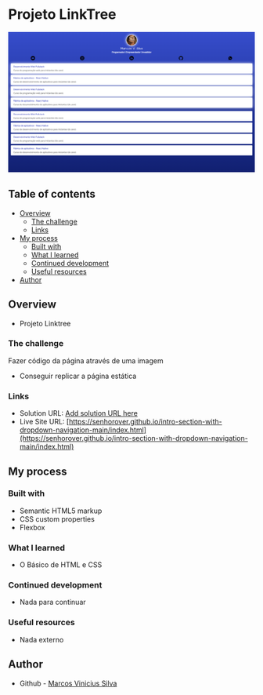 # Projeto LinkTree

![Preview LinkTree](../../../imgs/github-imgs/linktree.PNG)

## Table of contents

- [Overview](#overview)
  - [The challenge](#the-challenge)
  - [Links](#links)
- [My process](#my-process)
  - [Built with](#built-with)
  - [What I learned](#what-i-learned)
  - [Continued development](#continued-development)
  - [Useful resources](#useful-resources)
- [Author](#author)

## Overview

- Projeto Linktree

### The challenge

Fazer código da página através de uma imagem

- Conseguir replicar a página estática

### Links

- Solution URL: [Add solution URL here](https://your-solution-url.com)
- Live Site URL: [https://senhorover.github.io/intro-section-with-dropdown-navigation-main/index.html](https://senhorover.github.io/intro-section-with-dropdown-navigation-main/index.html)

## My process

### Built with

- Semantic HTML5 markup
- CSS custom properties
- Flexbox

### What I learned

- O Básico de HTML e CSS

### Continued development

- Nada para continuar

### Useful resources

- Nada externo

## Author

- Github - [Marcos Vinicius Silva](https://github.com/SenhorOver)
